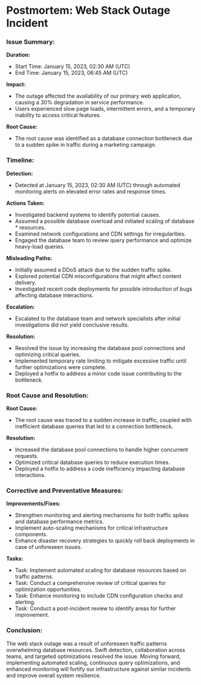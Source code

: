 # Postmortem: Web Stack Outage Incident

### **Issue Summary:**

**Duration:**
* Start Time: January 15, 2023, 02:30 AM (UTC)
* End Time: January 15, 2023, 06:45 AM (UTC)

**Impact:**
* The outage affected the availability of our primary web application, causing a 30% degradation in service performance.
* Users experienced slow page loads, intermittent errors, and a temporary inability to access critical features.

**Root Cause:**
* The root cause was identified as a database connection bottleneck due to a sudden spike in traffic during a marketing campaign.

### **Timeline:**

**Detection:**
* Detected at January 15, 2023, 02:30 AM (UTC) through automated monitoring alerts on elevated error rates and response times.

**Actions Taken:**
* Investigated backend systems to identify potential causes.
* Assumed a possible database overload and initiated scaling of database * resources.
* Examined network configurations and CDN settings for irregularities.
* Engaged the database team to review query performance and optimize heavy-load queries.

**Misleading Paths:**
* Initially assumed a DDoS attack due to the sudden traffic spike.
* Explored potential CDN misconfigurations that might affect content delivery.
* Investigated recent code deployments for possible introduction of bugs affecting database interactions.

**Escalation:**
* Escalated to the database team and network specialists after initial investigations did not yield conclusive results.

**Resolution:**
* Resolved the issue by increasing the database pool connections and optimizing critical queries.
* Implemented temporary rate limiting to mitigate excessive traffic until further optimizations were complete.
* Deployed a hotfix to address a minor code issue contributing to the bottleneck.

### **Root Cause and Resolution:**

**Root Cause:**
* The root cause was traced to a sudden increase in traffic, coupled with inefficient database queries that led to a connection bottleneck.

**Resolution:**
* Increased the database pool connections to handle higher concurrent requests.
* Optimized critical database queries to reduce execution times.
* Deployed a hotfix to address a code inefficiency impacting database interactions.

### **Corrective and Preventative Measures:**

**Improvements/Fixes:**
* Strengthen monitoring and alerting mechanisms for both traffic spikes and database performance metrics.
* Implement auto-scaling mechanisms for critical infrastructure components.
* Enhance disaster recovery strategies to quickly roll back deployments in case of unforeseen issues.

**Tasks:**
* Task: Implement automated scaling for database resources based on traffic patterns.
* Task: Conduct a comprehensive review of critical queries for optimization opportunities.
* Task: Enhance monitoring to include CDN configuration checks and alerting.
* Task: Conduct a post-incident review to identify areas for further improvement.

### **Conclusion:**

The web stack outage was a result of unforeseen traffic patterns overwhelming database resources. Swift detection, collaboration across teams, and targeted optimizations resolved the issue. Moving forward, implementing automated scaling, continuous query optimizations, and enhanced monitoring will fortify our infrastructure against similar incidents and improve overall system resilience.
